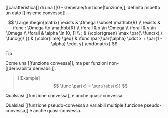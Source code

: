 [[caratteristica]] di una [[0 - Generale/funzione|funzione]], definita rispetto un dato [[insieme convesso]].

$$
\Large
\begin{matrix}
	\exists & \Omega \subset \mathbb{R} \\
	\exists & \func : \Omega \to \mathbb{R} \\
	\forall & x \in \Omega \\
	\forall & y \in \Omega \\
	\forall & \alpha \in [0, 1] \\
	: & {\color{green} \max \par{\ \func(x),\ \func(y)\ }}
	& {\color{lime} \geq} &
		\func \par{\par{\alpha} \cdot x + \par{1 - \alpha} \cdot y}
\end{matrix}
$$

> [!Tip]
> Come una [[funzione convessa]], ma per funzioni non-[[derivabilità|derivabili]].

> [!Example]
> $$
> \func \par{x} = \sqrt{\abs{x}}
> $$

Qualsiasi [[funzione convessa]] è anche quasi-convessa.

Qualsiasi [[funzione pseudo-convessa a variabili multiple|funzione pseudo-convessa]] è anche quasi-convessa.

